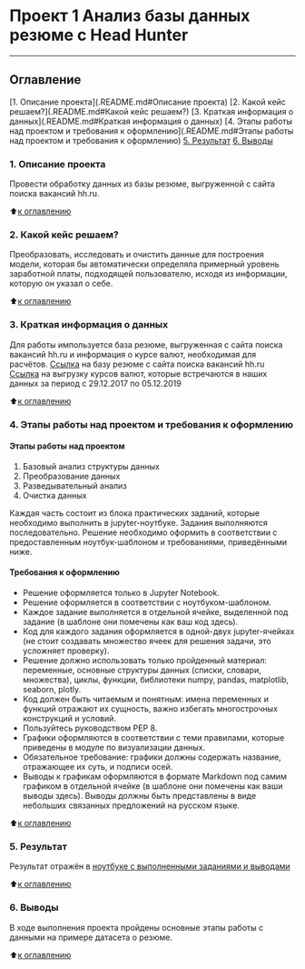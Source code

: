 # Проект 1 Анализ базы данных резюме c Head Hunter
---

## Оглавление
[1. Описание проекта](.README.md#Описание проекта)
[2. Какой кейс решаем?](.README.md#Какой кейс решаем?)
[3. Краткая информация о данных](.README.md#Краткая информация о данных)
[4. Этапы работы над проектом и требования к оформлению](.README.md#Этапы работы над проектом и требования к оформлению)
[5. Результат](.README.md#Результат)
[6. Выводы](.README.md#Выводы)

### 1. Описание проекта
Провести обработку данных из базы резюме, выгруженной с сайта поиска вакансий hh.ru.

:arrow_up:[к оглавлению](.README.md#Оглавление)

### 2. Какой кейс решаем?
Преобразовать, исследовать и очистить данные для построения модели, которая бы автоматически определяла примерный уровень заработной платы, подходящей пользователю, исходя из информации, которую он указал о себе.

:arrow_up:[к оглавлению](.README.md#Оглавление)

### 3. Краткая информация о данных
Для работы импользуется база резюме, выгруженная с сайта поиска вакансий hh.ru и информация о курсе валют, необходимая для расчётов.
[Ссылка](https://drive.google.com/file/d/1Kb78mAWYKcYlellTGhIjPI-bCcKbGuTn/view?usp=sharing) на базу резюме с сайта поиска вакансий hh.ru
[Ссылка](https://lms.skillfactory.ru/assets/courseware/v1/15abf80f45a2f3e93c3274101b451c67/asset-v1:SkillFactory+DST-3.0+28FEB2021+type@asset+block/ExchangeRates.zip) на выгрузку курсов валют, которые встречаются в наших данных за период с 29.12.2017 по 05.12.2019


:arrow_up:[к оглавлению](.README.md#Оглавление)

### 4. Этапы работы над проектом и требования к оформлению
#### Этапы работы над проектом
1. Базовый анализ структуры данных
2. Преобразование данных
3. Разведывательный анализ
4. Очистка данных

Каждая часть состоит из блока практических заданий, которые необходимо выполнить в jupyter-ноутбуке. Задания выполняются последовательно. Решение необходимо оформить в соответствии с предоставленным ноутбук-шаблоном и требованиями, приведёнными ниже.

#### Требования к оформлению
* Решение оформляется только в Jupyter Notebook.
* Решение оформляется в соответствии с ноутбуком-шаблоном.
* Каждое задание выполняется в отдельной ячейке, выделенной под задание (в шаблоне они помечены как ваш код здесь).
* Код для каждого задания оформляется в одной-двух jupyter-ячейках (не стоит создавать множество ячеек для решения задачи, это усложняет проверку).
* Решение должно использовать только пройденный материал: переменные, основные структуры данных (списки, словари, множества), циклы, функции, библиотеки numpy, pandas, matplotlib, seaborn, plotly.
* Код должен быть читаемым и понятным: имена переменных и функций отражают их сущность, важно избегать многострочных конструкций и условий.
* Пользуйтесь руководством PEP 8.
* Графики оформляются в соответствии с теми правилами, которые приведены в модуле по визуализации данных.
* Обязательное требование: графики должны содержать название, отражающее их суть, и подписи осей.
* Выводы к графикам оформляются в формате Markdown под самим графиком в отдельной ячейке (в шаблоне они помечены как ваши выводы здесь). Выводы должны быть представлены в виде небольших связанных предложений на русском языке.

:arrow_up:[к оглавлению](.README.md#Оглавление)


### 5. Результат
Результат отражён в [ноутбуке с выполненными заданиями и выводами](https://github.com/KlenListwood/Project-1_hh-database/blob/Main(Project1)/Project_1/Project-1_Karpov.ipynb)

:arrow_up:[к оглавлению](.README.md#Оглавление)

### 6. Выводы
В ходе выполнения проекта пройдены основные этапы работы с данными на примере датасета о резюме.

:arrow_up:[к оглавлению](.README.md#Оглавление)